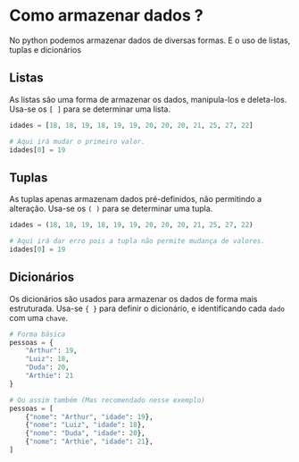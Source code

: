 # Como armazenar dados ?
No python podemos armazenar dados de diversas formas. E o uso de listas, tuplas e dicionários

## Listas
As listas são uma forma de armazenar os dados, manipula-los e deleta-los. Usa-se os `[ ]` para se determinar uma lista.

```python
idades = [18, 18, 19, 18, 19, 19, 20, 20, 20, 21, 25, 27, 22]

# Aqui irá mudar o primeiro valor.
idades[0] = 19
```

## Tuplas
As tuplas apenas armazenam dados pré-definidos, não permitindo a alteração. Usa-se os `( )` para se determinar uma tupla.
```python
idades = (18, 18, 19, 18, 19, 19, 20, 20, 20, 21, 25, 27, 22)

# Aqui irá dar erro pois a tupla não permite mudança de valores.
idades[0] = 19
```

## Dicionários
Os dicionários são usados para armazenar os dados de forma mais estruturada. Usa-se `{ }` para definir o dicionário, e identificando cada `dado` com uma `chave`.

```python
# Forma básica
pessoas = {
    "Arthur": 19,
    "Luiz": 18,
    "Duda": 20,
    "Arthie": 21
}

# Ou assim também (Mas recomendado nesse exemplo)
pessoas = [
    {"nome": "Arthur", "idade": 19},
    {"nome": "Luiz", "idade": 18},
    {"nome": "Duda", "idade": 20},
    {"nome": "Arthie", "idade": 21},
]
```
